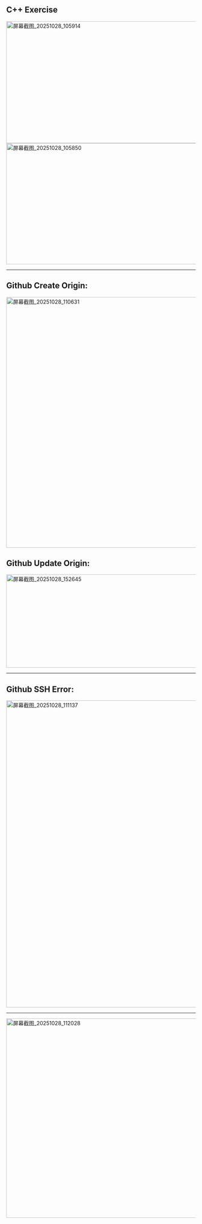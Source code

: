 C++ Exercise
----------------------------------------------------------------------------------------------------------------------------------------------------------------------
<img width="674" height="324" alt="屏幕截图_20251028_105914" src="https://github.com/user-attachments/assets/c42c0260-ecc1-4c94-b3d3-1fd2bf598fd5" />

<img width="688" height="322" alt="屏幕截图_20251028_105850" src="https://github.com/user-attachments/assets/b9464229-0c63-4e51-a9ac-4ba3938c6d55" />

----------------------------------------------------------------------------------------------------------------------------------------------------------------------


Github Create Origin:
----------------------------------------------------------------------------------------------------------------------------------------------------------------------
<img width="854" height="666" alt="屏幕截图_20251028_110631" src="https://github.com/user-attachments/assets/bd950a79-e7ea-4336-9c62-0e5425e820a5" />



Github Update Origin:
----------------------------------------------------------------------------------------------------------------------------------------------------------------------
<img width="1041" height="248" alt="屏幕截图_20251028_152645" src="https://github.com/user-attachments/assets/75fc0c41-68dc-4ffa-8ac2-d02c1f09d1d0" />

----------------------------------------------------------------------------------------------------------------------------------------------------------------------
Github SSH Error:
----------------------------------------------------------------------------------------------------------------------------------------------------------------------
<img width="1147" height="816" alt="屏幕截图_20251028_111137" src="https://github.com/user-attachments/assets/63f6c5cb-aade-4def-85e9-b9fcd5b64540" />

----------------------------------------------------------------------------------------------------------------------------------------------------------------------

<img width="991" height="530" alt="屏幕截图_20251028_112028" src="https://github.com/user-attachments/assets/755b0b8e-eb8d-4a48-bfe4-b17945b2ac90" />
